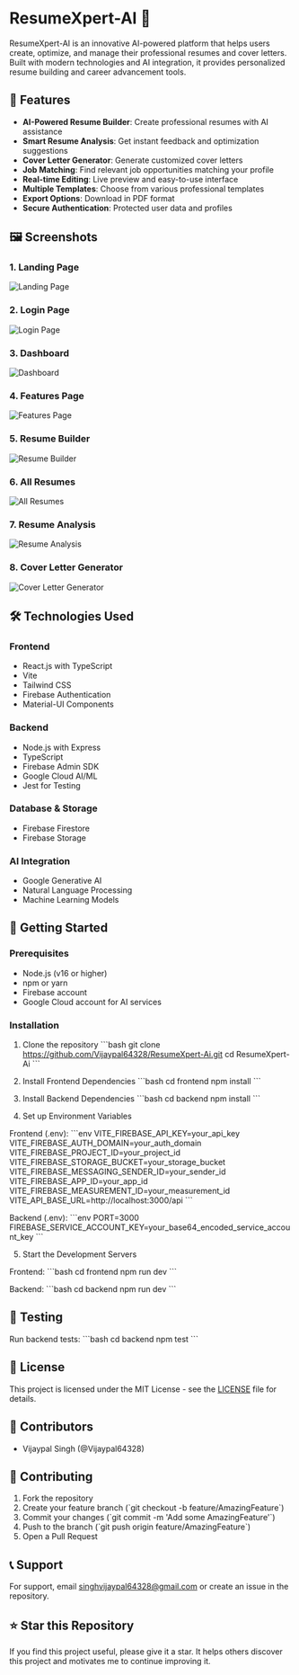 # ResumeXpert-AI 🚀

ResumeXpert-AI is an innovative AI-powered platform that helps users create, optimize, and manage their professional resumes and cover letters. Built with modern technologies and AI integration, it provides personalized resume building and career advancement tools.

## 🌟 Features

- **AI-Powered Resume Builder**: Create professional resumes with AI assistance
- **Smart Resume Analysis**: Get instant feedback and optimization suggestions
- **Cover Letter Generator**: Generate customized cover letters
- **Job Matching**: Find relevant job opportunities matching your profile
- **Real-time Editing**: Live preview and easy-to-use interface
- **Multiple Templates**: Choose from various professional templates
- **Export Options**: Download in PDF format
- **Secure Authentication**: Protected user data and profiles

## 🖼️ Screenshots

### 1. Landing Page
![Landing Page](screenshots/landingpage.png)

### 2. Login Page
![Login Page](screenshots/loginpage.png)

### 3. Dashboard
![Dashboard](screenshots/dashboardpage.png)

### 4. Features Page
![Features Page](screenshots/featurespage.png)

### 5. Resume Builder
![Resume Builder](screenshots/resumebuilder.png)

### 6. All Resumes
![All Resumes](screenshots/allresumepage.png)

### 7. Resume Analysis
![Resume Analysis](screenshots/resumeanalysispage.jpeg)

### 8. Cover Letter Generator
![Cover Letter Generator](screenshots/coverletterpage.jpeg)

## 🛠️ Technologies Used

### Frontend
- React.js with TypeScript
- Vite
- Tailwind CSS
- Firebase Authentication
- Material-UI Components

### Backend
- Node.js with Express
- TypeScript
- Firebase Admin SDK
- Google Cloud AI/ML
- Jest for Testing

### Database & Storage
- Firebase Firestore
- Firebase Storage

### AI Integration
- Google Generative AI
- Natural Language Processing
- Machine Learning Models

## 🚀 Getting Started

### Prerequisites
- Node.js (v16 or higher)
- npm or yarn
- Firebase account
- Google Cloud account for AI services

### Installation

1. Clone the repository
\`\`\`bash
git clone https://github.com/Vijaypal64328/ResumeXpert-Ai.git
cd ResumeXpert-Ai
\`\`\`

2. Install Frontend Dependencies
\`\`\`bash
cd frontend
npm install
\`\`\`

3. Install Backend Dependencies
\`\`\`bash
cd backend
npm install
\`\`\`

4. Set up Environment Variables

Frontend (.env):
\`\`\`env
VITE_FIREBASE_API_KEY=your_api_key
VITE_FIREBASE_AUTH_DOMAIN=your_auth_domain
VITE_FIREBASE_PROJECT_ID=your_project_id
VITE_FIREBASE_STORAGE_BUCKET=your_storage_bucket
VITE_FIREBASE_MESSAGING_SENDER_ID=your_sender_id
VITE_FIREBASE_APP_ID=your_app_id
VITE_FIREBASE_MEASUREMENT_ID=your_measurement_id
VITE_API_BASE_URL=http://localhost:3000/api
\`\`\`

Backend (.env):
\`\`\`env
PORT=3000
FIREBASE_SERVICE_ACCOUNT_KEY=your_base64_encoded_service_account_key
\`\`\`

5. Start the Development Servers

Frontend:
\`\`\`bash
cd frontend
npm run dev
\`\`\`

Backend:
\`\`\`bash
cd backend
npm run dev
\`\`\`

## 🧪 Testing

Run backend tests:
\`\`\`bash
cd backend
npm test
\`\`\`

## 📄 License

This project is licensed under the MIT License - see the [LICENSE](LICENSE) file for details.

## 👥 Contributors

- Vijaypal Singh (@Vijaypal64328)

## 🤝 Contributing

1. Fork the repository
2. Create your feature branch (\`git checkout -b feature/AmazingFeature\`)
3. Commit your changes (\`git commit -m 'Add some AmazingFeature'\`)
4. Push to the branch (\`git push origin feature/AmazingFeature\`)
5. Open a Pull Request

## 📞 Support

For support, email singhvijaypal64328@gmail.com or create an issue in the repository.

## ⭐ Star this Repository

If you find this project useful, please give it a star. It helps others discover this project and motivates me to continue improving it.
